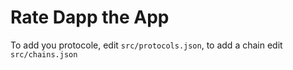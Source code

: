 # Rate Dapp the App

To add you protocole, edit `src/protocols.json`, to add a chain edit `src/chains.json`
